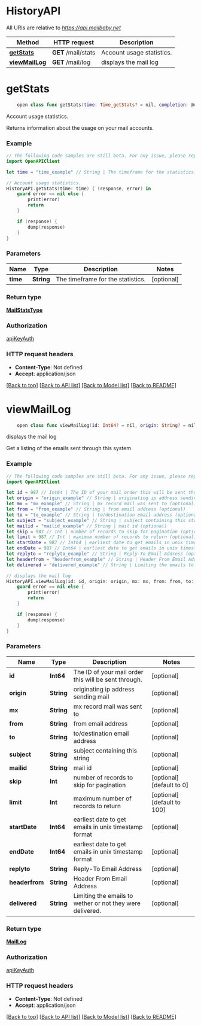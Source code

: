 # HistoryAPI

All URIs are relative to *https://api.mailbaby.net*

Method | HTTP request | Description
------------- | ------------- | -------------
[**getStats**](HistoryAPI.md#getstats) | **GET** /mail/stats | Account usage statistics.
[**viewMailLog**](HistoryAPI.md#viewmaillog) | **GET** /mail/log | displays the mail log


# **getStats**
```swift
    open class func getStats(time: Time_getStats? = nil, completion: @escaping (_ data: MailStatsType?, _ error: Error?) -> Void)
```

Account usage statistics.

Returns information about the usage on your mail accounts.

### Example
```swift
// The following code samples are still beta. For any issue, please report via http://github.com/OpenAPITools/openapi-generator/issues/new
import OpenAPIClient

let time = "time_example" // String | The timeframe for the statistics. (optional)

// Account usage statistics.
HistoryAPI.getStats(time: time) { (response, error) in
    guard error == nil else {
        print(error)
        return
    }

    if (response) {
        dump(response)
    }
}
```

### Parameters

Name | Type | Description  | Notes
------------- | ------------- | ------------- | -------------
 **time** | **String** | The timeframe for the statistics. | [optional] 

### Return type

[**MailStatsType**](MailStatsType.md)

### Authorization

[apiKeyAuth](../README.md#apiKeyAuth)

### HTTP request headers

 - **Content-Type**: Not defined
 - **Accept**: application/json

[[Back to top]](#) [[Back to API list]](../README.md#documentation-for-api-endpoints) [[Back to Model list]](../README.md#documentation-for-models) [[Back to README]](../README.md)

# **viewMailLog**
```swift
    open class func viewMailLog(id: Int64? = nil, origin: String? = nil, mx: String? = nil, from: String? = nil, to: String? = nil, subject: String? = nil, mailid: String? = nil, skip: Int? = nil, limit: Int? = nil, startDate: Int64? = nil, endDate: Int64? = nil, replyto: String? = nil, headerfrom: String? = nil, delivered: Delivered_viewMailLog? = nil, completion: @escaping (_ data: MailLog?, _ error: Error?) -> Void)
```

displays the mail log

Get a listing of the emails sent through this system 

### Example
```swift
// The following code samples are still beta. For any issue, please report via http://github.com/OpenAPITools/openapi-generator/issues/new
import OpenAPIClient

let id = 987 // Int64 | The ID of your mail order this will be sent through. (optional)
let origin = "origin_example" // String | originating ip address sending mail (optional)
let mx = "mx_example" // String | mx record mail was sent to (optional)
let from = "from_example" // String | from email address (optional)
let to = "to_example" // String | to/destination email address (optional)
let subject = "subject_example" // String | subject containing this string (optional)
let mailid = "mailid_example" // String | mail id (optional)
let skip = 987 // Int | number of records to skip for pagination (optional) (default to 0)
let limit = 987 // Int | maximum number of records to return (optional) (default to 100)
let startDate = 987 // Int64 | earliest date to get emails in unix timestamp format (optional)
let endDate = 987 // Int64 | earliest date to get emails in unix timestamp format (optional)
let replyto = "replyto_example" // String | Reply-To Email Address (optional)
let headerfrom = "headerfrom_example" // String | Header From Email Address (optional)
let delivered = "delivered_example" // String | Limiting the emails to wether or not they were delivered. (optional)

// displays the mail log
HistoryAPI.viewMailLog(id: id, origin: origin, mx: mx, from: from, to: to, subject: subject, mailid: mailid, skip: skip, limit: limit, startDate: startDate, endDate: endDate, replyto: replyto, headerfrom: headerfrom, delivered: delivered) { (response, error) in
    guard error == nil else {
        print(error)
        return
    }

    if (response) {
        dump(response)
    }
}
```

### Parameters

Name | Type | Description  | Notes
------------- | ------------- | ------------- | -------------
 **id** | **Int64** | The ID of your mail order this will be sent through. | [optional] 
 **origin** | **String** | originating ip address sending mail | [optional] 
 **mx** | **String** | mx record mail was sent to | [optional] 
 **from** | **String** | from email address | [optional] 
 **to** | **String** | to/destination email address | [optional] 
 **subject** | **String** | subject containing this string | [optional] 
 **mailid** | **String** | mail id | [optional] 
 **skip** | **Int** | number of records to skip for pagination | [optional] [default to 0]
 **limit** | **Int** | maximum number of records to return | [optional] [default to 100]
 **startDate** | **Int64** | earliest date to get emails in unix timestamp format | [optional] 
 **endDate** | **Int64** | earliest date to get emails in unix timestamp format | [optional] 
 **replyto** | **String** | Reply-To Email Address | [optional] 
 **headerfrom** | **String** | Header From Email Address | [optional] 
 **delivered** | **String** | Limiting the emails to wether or not they were delivered. | [optional] 

### Return type

[**MailLog**](MailLog.md)

### Authorization

[apiKeyAuth](../README.md#apiKeyAuth)

### HTTP request headers

 - **Content-Type**: Not defined
 - **Accept**: application/json

[[Back to top]](#) [[Back to API list]](../README.md#documentation-for-api-endpoints) [[Back to Model list]](../README.md#documentation-for-models) [[Back to README]](../README.md)

